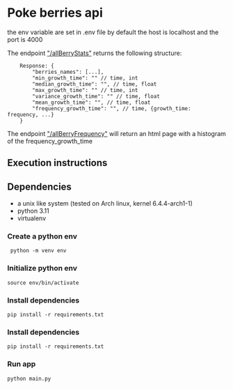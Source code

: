 # Poke berries api

the env variable are set in .env file
by default the host is localhost and the port is 4000

The endpoint ["/allBerryStats"](https://pokeapi-edhe.onrender.com/allBerryStats) returns the following structure:
```{json}
    Response: {
        "berries_names": [...],
        "min_growth_time": "" // time, int
        "median_growth_time": "", // time, float
        "max_growth_time": "" // time, int
        "variance_growth_time": "" // time, float
        "mean_growth_time": "", // time, float
        "frequency_growth_time": "", // time, {growth_time:    frequency, ...}
    }
```
The endpoint ["/allBerryFrequency"](https://pokeapi-edhe.onrender.com/allBerryFrequency) will return an html page with a histogram of the frequency_growth_time 

## Execution instructions

## Dependencies

- a unix like system (tested on Arch linux, kernel 6.4.4-arch1-1)
- python 3.11
- virtualenv

### Create a python env
```
 python -m venv env
```
### Initialize python env
```
source env/bin/activate
```
### Install dependencies
```
pip install -r requirements.txt
```
### Install dependencies
```
pip install -r requirements.txt
```
### Run app
```
python main.py
```

